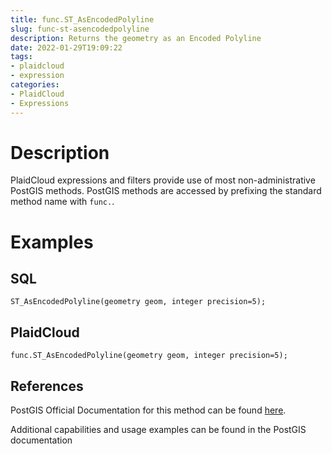 ```yaml
---
title: func.ST_AsEncodedPolyline
slug: func-st-asencodedpolyline
description: Returns the geometry as an Encoded Polyline
date: 2022-01-29T19:09:22
tags:
- plaidcloud
- expression
categories:
- PlaidCloud
- Expressions
---
```



# Description


PlaidCloud expressions and filters provide use of most non-administrative PostGIS methods. PostGIS methods are accessed by prefixing the standard method name with `func.`.



# Examples


## SQL



```
ST_AsEncodedPolyline(geometry geom, integer precision=5);
```


## PlaidCloud



```
func.ST_AsEncodedPolyline(geometry geom, integer precision=5);
```


## References


PostGIS Official Documentation for this method can be found [here](https://postgis.net/docs/manual-3.1/ST_AsEncodedPolyline.html).



Additional capabilities and usage examples can be found in the PostGIS documentation

